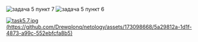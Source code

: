 
![задача 5 пункт 7](https://github.com/Drewplonq/netology/assets/173098668/5a29812a-1d1f-4873-a99c-552ebfcfa8b5)
![задача 5 пункт 6](https://github.com/Drewplonq/netology/assets/173098668/34d10a0d-2f0c-446c-a241-853abfa001c7)
    
[![task5.7.jpg](small.jpg)(https://github.com/Drewplonq/netology/assets/173098668/5a29812a-1d1f-4873-a99c-552ebfcfa8b5) ](large.jpg)
